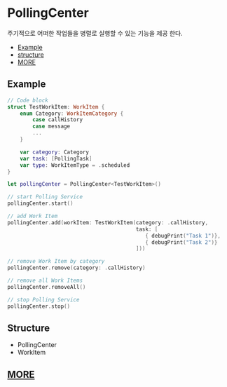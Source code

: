 # PollingCenter

주기적으로 어떠한 작업들을 병렬로 실행할 수 있는 기능을 제공 한다.

- [Example](#example)
- [structure](#structure)
- [MORE](#more)

## Example

``` Swift
// Code block
struct TestWorkItem: WorkItem {
    enum Category: WorkItemCategory {
        case callHistory
        case message
        ...
    }

    var category: Category
    var task: [PollingTask]
    var type: WorkItemType = .scheduled
}

let pollingCenter = PollingCenter<TestWorkItem>()

// start Polling Service
pollingCenter.start()

// add Work Item
pollingCenter.add(workItem: TestWorkItem(category: .callHistory,
                                         task: [ 
                                            { debugPrint("Task 1")},
                                            { debugPrint("Task 2")}
                                         ]))

// remove Work Item by category
pollingCenter.remove(category: .callHistory)

// remove all Work Items
pollingCenter.removeAll()

// stop Polling Service
pollingCenter.stop()

```

## Structure
- PollingCenter
- WorkItem

## [MORE](/Documentation/PollingCenter/Home.md)
